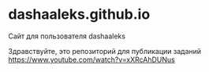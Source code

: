 # dashaaleks.github.io
Сайт для пользователя dashaaleks

Здравствуйте, это репозиторий для публикации заданий
https://www.youtube.com/watch?v=xXRcAhDUNus
